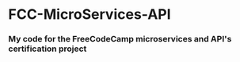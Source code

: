 # FCC-MicroServices-API

<h3>My code for the FreeCodeCamp microservices and API's certification project </h3>
